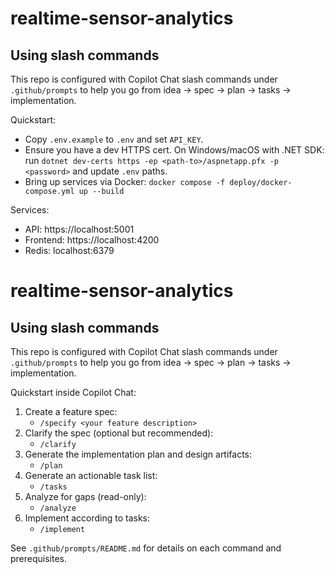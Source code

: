 # realtime-sensor-analytics

## Using slash commands

This repo is configured with Copilot Chat slash commands under `.github/prompts` to help you go from idea → spec → plan → tasks → implementation.

Quickstart:
- Copy `.env.example` to `.env` and set `API_KEY`.
- Ensure you have a dev HTTPS cert. On Windows/macOS with .NET SDK: run `dotnet dev-certs https -ep <path-to>/aspnetapp.pfx -p <password>` and update `.env` paths.
- Bring up services via Docker: `docker compose -f deploy/docker-compose.yml up --build`

Services:
- API: https://localhost:5001
- Frontend: https://localhost:4200
- Redis: localhost:6379
# realtime-sensor-analytics

## Using slash commands

This repo is configured with Copilot Chat slash commands under `.github/prompts` to help you go from idea → spec → plan → tasks → implementation.

Quickstart inside Copilot Chat:

1. Create a feature spec:
	- `/specify <your feature description>`
2. Clarify the spec (optional but recommended):
	- `/clarify`
3. Generate the implementation plan and design artifacts:
	- `/plan`
4. Generate an actionable task list:
	- `/tasks`
5. Analyze for gaps (read-only):
	- `/analyze`
6. Implement according to tasks:
	- `/implement`

See `.github/prompts/README.md` for details on each command and prerequisites.
